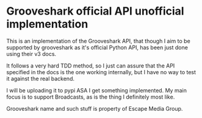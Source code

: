 Grooveshark official API unofficial implementation
==================================================

This is an implementation of the Grooveshark API, that though I aim to be
supported by grooveshark as it's official Python API, has been just done
using their v3 docs.

It follows a very hard TDD method, so I just can assure that the API specified
in the docs is the one working internally, but I have no way to test it
against the real backend.

I will be uploading it to pypi ASA I get something implemented. My main focus
is to support Broadcasts, as is the thing I definitely most like.

Grooveshark name and such stuff is property of Escape Media Group.